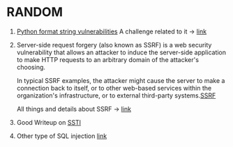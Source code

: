 # RANDOM

1. [Python format string vulnerabilities](https://podalirius.net/articles/python-format-string-vulnerabilities/) A challenge related to it -> [link](https://github.com/sambrow/ctf-writeups-2021/tree/master/hero-ctf/magic-render)

2. Server-side request forgery (also known as SSRF) is a web security vulnerability that allows an attacker to induce the server-side application to make HTTP requests to an arbitrary domain of the attacker's choosing.

    In typical SSRF examples, the attacker might cause the server to make a connection back to itself, or to other web-based services within the organization's infrastructure, or to external third-party systems.[SSRF](https://github.com/swisskyrepo/PayloadsAllTheThings/blob/master/Server%20Side%20Request%20Forgery/README.md#payloads-with-localhost)

    All things and details about SSRF -> [link](https://github.com/jdonsec/AllThingsSSRF)

3. Good Writeup on [SSTI](https://github.com/Voker2311/HeroCTF-2021/blob/bc0f461376e8329446a20c653274e7e3a1befe1e/Web/BlackMarket.md)

4. Other type of SQL injection [link](https://mrmudhalai.medium.com/heroctf-v3-writeup-pwnql-1-2-sql-injection-b5e02d66985)

